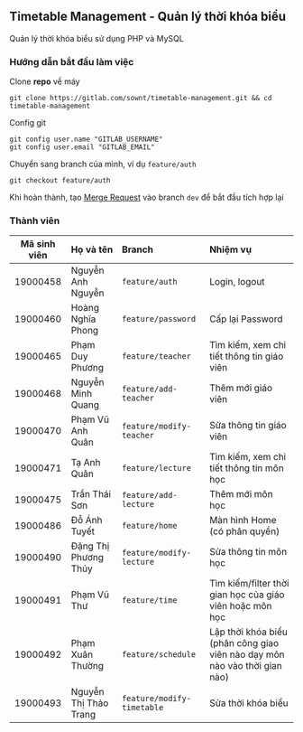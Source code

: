 ## Timetable Management - Quản lý thời khóa biểu
Quản lý thời khóa biểu sử dụng PHP và MySQL

### Hướng dẫn bắt đầu làm việc
Clone **repo** về máy
```
git clone https://gitlab.com/sownt/timetable-management.git && cd timetable-management
```
Config git
```
git config user.name "GITLAB_USERNAME"
git config user.email "GITLAB_EMAIL"
```
Chuyển sang branch của mình, ví dụ `feature/auth`
```
git checkout feature/auth
```
Khi hoàn thành, tạo [Merge Request](https://gitlab.com/sownt/timetable-management/-/merge_requests) vào branch `dev` để bắt đầu tích hợp lại

### Thành viên
| Mã sinh viên | Họ và tên | Branch | Nhiệm vụ |
| :---: | :--- | :--- | :--- |
| 19000458 | Nguyễn Anh Nguyễn | `feature/auth` | Login, logout |
| 19000460 | Hoàng Nghĩa Phong | `feature/password` | Cấp lại Password |
| 19000465 | Phạm Duy Phương | `feature/teacher` | Tìm kiếm, xem chi tiết thông tin giáo viên |
| 19000468 | Nguyễn Minh Quang | `feature/add-teacher` | Thêm mới giáo viên |
| 19000470 | Phạm Vũ Anh Quân | `feature/modify-teacher` | Sửa thông tin giáo viên |
| 19000471 | Tạ Anh Quân | `feature/lecture` | Tìm kiếm, xem chi tiết thông tin môn học |
| 19000475 | Trần Thái Sơn | `feature/add-lecture` | Thêm mới môn học |
| 19000486 | Đỗ Ánh Tuyết | `feature/home` | Màn hình Home (có phân quyền) |
| 19000490 | Đặng Thị Phương Thúy | `feature/modify-lecture` | Sửa thông tin môn học |
| 19000491 | Phạm Vũ Thư | `feature/time` | Tìm kiếm/filter thời gian học của giáo viên hoặc môn học |
| 19000492 | Phạm Xuân Thường | `feature/schedule` | Lập thời khóa biểu (phân công giao viên nào dạy môn nào vào thời gian nào) |
| 19000493 | Nguyễn Thị Thảo Trang | `feature/modify-timetable` | Sửa thời khóa biểu |
